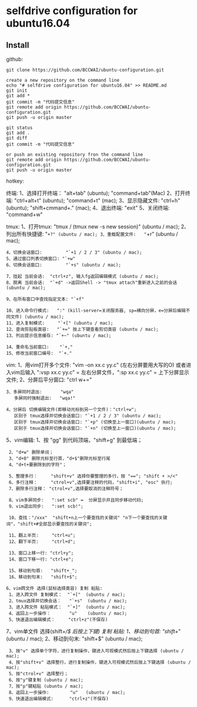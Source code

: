 # selfdrive configuration for ubuntu16.04

Install
-----

github:
```
git clone https://github.com/BCCWAI/ubuntu-configuration.git

create a new repository on the command line
echo "# selfdrive configuration for ubuntu16.04" >> README.md
git init
git add *
git commit -m "代码提交信息"
git remote add origin https://github.com/BCCWAI/ubuntu-configuration.git
git push -u origin master

git status
git add .
git diff
git commit -m "代码提交信息"

or push an existing repository fron the command line
git remote add origin https://github.com/BCCWAI/ubuntu-configuration.git
git push -u origin master

```

hotkey:

  终端:
	1、选择打开终端：  "alt+tab" (ubuntu);    "command+tab"(Mac)
	2、打开终端:       "ctrl+alt+t" (ubuntu); "command+t" (mac);
	3、显示隐藏文件:   "ctrl+h" (ubuntu);     "shift+cmmand+." (mac);
	4、退出终端:       "exit"
	5、关闭终端:       "command+w"

  tmux:
	1、打开tmux:       "tmux / (tmux new -s new session)" (ubuntu / mac);
	2、列出所有快捷键: "`+?" (ubuntu / mac);
	3、重载配置文件:   "`+r" (ubuntu / mac);

	4、切换会话窗口:         "`+1 / 2 / 3" (ubuntu / mac);
	5、通过窗口列表切换窗口: "`+w"
	6、切换会话窗口:         "`+s" (ubuntu / mac);

	7、挂起 当前会话:  "ctrl+z", 输入fg返回编辑模式 (ubuntu / mac);
	8、脱离 当前会话:  "`+d" ->返回Shell -> "tmux attach"重新进入之前的会话 (ubuntu / mac);

	9、在所有窗口中查找指定文本: "`+f"

	10、进入命令行模式:   ":" (kill-server=关闭服务器, sp=横向分屏，e=分屏后编辑不同文件) (ubuntu / mac);
	11、进入复制模式:     "`+[" (ubuntu / mac);
	12、查询剪贴板类容:   "`+=" 按上下键查看剪切类容 (ubuntu / mac);
	13、列出提示信息缓存: "`+~" (ubuntu / mac);

	14、重命名当前窗口:    "`+,"
	15、修改当前窗口编号:  "`+."

  vim:
	1、用vim打开多个文件:  "vim -on xx.c yy.c" (左右分屏要用大写的O)
	   或者进入vim后输入   ":vsp xx.c yy.c" = 左右分屏文件，":sp xx.c yy.c" = 上下分屏显示文件;
	2、分屏后平分窗口:     "ctrl w+="

	3、多屏同时退出:       "wqa"
	   多屏同时强制退出:   "wqa!"

	4、分屏后 切换编辑文件(即移动光标到另一个文件)："ctrl+w";
	   区别于 tmux选择并切换会话窗口: "`+1 / 2 / 3" (ubuntu / mac);
	   区别于 tmux选择并切换会话窗口: "`+p" (切换至上一窗口)(ubuntu / mac);
	   区别于 tmux选择并切换会话窗口: "`+n" (切换至上一窗口)(ubuntu / mac);

  5、vim编辑:
     1、按 "gg" 到代码顶端，"shift+g" 到最低端；

     2、"d+w" 删除单词；
     3、"d+0" 删除光标至行首，"d+$"删除光标至行尾
     4、"d+t+要删除到的字符"；

     5、整理多行：     "shift+v" 选择你要整理的多行，按 "=="; "shift + >/<"
     6、多行注释：     "ctrol+v",选择要注释的代码，"shift+i", "esc" 执行;
     7、删除多行注释： "ctrol+v",选择要取消的注释符号；

     8、vim多屏同步:   ":set scb" =  分屏显示并且同步移动代码;
     9、vim退出同步:   ":set scb!";

     10、查找："/xxx"  "shift+n上一个要查找的关键词" "n下一个要查找的关键词"，"shift+#全部显示要查找的关键词";

     11、翻上半页:     "ctrl+u";
     12、翻下半页:     "ctrl+d";

     13、窗口上移一行: "ctrl+y";
     14、窗口下移一行: "ctrl+e";

     15、移动到句首:   "shift+_";
     16、移动到句末:   "shift+$";

	6、vim跨文件 选择(鼠标选择类容) 复制 粘贴:
     1、进入跨文件 复制模式：  "`+["  (ubuntu / mac);
     2、tmux选择并切换会话：   "`+s"  (ubuntu / mac);
     3、进入跨文件 粘贴模式：  "`+]"  (ubuntu / mac);
     4、返回上一步操作：       "u"    (ubuntu / mac);
     5、快速退出编辑模式：     "ctrl+z"(不保存)

  7、vim单文件 选择(shift+_/$ 后按上下键) 复制 粘贴:
     1、移动到句首:     "shift+_"  (ubuntu / mac);
     2、移动到句末:     "shift+$"  (ubuntu / mac);

     3、按"v" 选择单个字符，进行复制操作，键进入可视模式然后按上下键选择 (ubuntu / mac);
     4、按"shift+v" 选择整行，进行复制操作，键进入可视模式然后按上下键选择 (ubuntu / mac);
     5、按"ctrol+v" 选择整行；
     6、按"y"键复制 (ubuntu / mac);
     7、按"p"键粘贴 (ubuntu / mac);
     8、返回上一步操作:        "u"   (ubuntu / mac);
     9、快速退出编辑模式:      "ctrl+z"(不保存)



